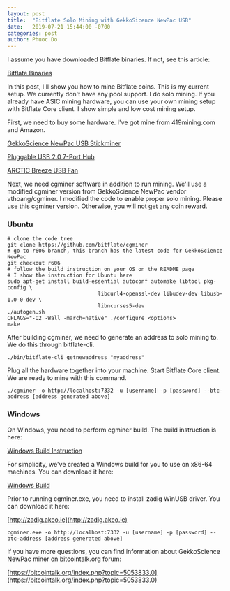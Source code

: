 ```yaml
---
layout: post
title:  "Bitflate Solo Mining with GekkoSicence NewPac USB"
date:   2019-07-21 15:44:00 -0700
categories: post
author: Phuoc Do
---
```


I assume you have downloaded Bitflate binaries. If not, see this article:

[Bitflate Binaries](https://bitflate.github.io/post/2019/07/19/bitflate-binaries-v0.18.0.html)

In this post, I'll show you how to mine Bitflate coins. This is my current setup. We currently don't have any pool support. I do solo mining. If you already have ASIC mining hardware, you can use your own mining setup with Bitflate Core client. I show simple and low cost mining setup.

First, we need to buy some hardware. I've got mine from 419mining.com and Amazon.

[GekkoScience NewPac USB Stickminer](https://www.419mining.com/shop/miners/gekkoscience-newpac-dual-bm1387-usb-stickminer/)

[Pluggable USB 2.0 7-Port Hub](https://www.419mining.com/shop/cables/plugable-usb-2-0-7-port-hub-with-60w-power-adapter/)

[ARCTIC Breeze USB Fan](https://www.amazon.com/ARCTIC-Breeze-Mobile-Flexible-Portable/dp/B003XN24GY/ref=sr_1_5?keywords=artic+fans&qid=1563749478&s=gateway&sr=8-5)

Next, we need cgminer software in addition to run mining. We'll use a modified cgminer version from GekkoScience NewPac vendor vthoang/cgminer. I modified the code to enable proper solo mining. Please use this cgminer version. Otherwise, you will not get any coin reward.

### Ubuntu

```
# clone the code tree
git clone https://github.com/bitflate/cgminer
# go to r606 branch, this branch has the latest code for GekkoScience NewPac
git checkout r606
# follow the build instruction on your OS on the README page
# I show the instruction for Ubuntu here
sudo apt-get install build-essential autoconf automake libtool pkg-config \
                             libcurl4-openssl-dev libudev-dev libusb-1.0-0-dev \
                             libncurses5-dev
./autogen.sh
CFLAGS="-O2 -Wall -march=native" ./configure <options>
make
```

After building cgminer, we need to generate an address to solo mining to. We do this through bitflate-cli.

```
./bin/bitflate-cli getnewaddress "myaddress"
```

Plug all the hardware together into your machine. Start Bitflate Core client. We are ready to mine with this command.

```
./cgminer -o http://localhost:7332 -u [username] -p [password] --btc-address [address generated above]
```

### Windows

On Windows, you need to perform cgminer build. The build instruction is here:

[Windows Build Instruction](https://github.com/bitflate/cgminer/blob/master/windows-build.txt)

For simplicity, we've created a Windows build for you to use on x86-64 machines. You can download it here:

[Windows Build](https://github.com/bitflate/cgminer/releases/tag/v4.11.1)

Prior to running cgminer.exe, you need to install zadig WinUSB driver. You can download it here:

[http://zadig.akeo.ie](http://zadig.akeo.ie)

```
cgminer.exe -o http://localhost:7332 -u [username] -p [password] --btc-address [address generated above]
```

If you have more questions, you can find information about GekkoScience NewPac miner on bitcointalk.org forum:

[https://bitcointalk.org/index.php?topic=5053833.0](https://bitcointalk.org/index.php?topic=5053833.0)